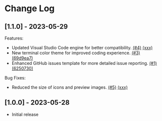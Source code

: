 # Change Log

## [1.1.0] - 2023-05-29

Features:

- Updated Visual Studio Code engine for better compatibility. [(#4)](https://github.com/thisisclickstudio/tonight-vscode-theme/issues/4) [(xxx)]()
- New terminal color theme for improved coding experience. [(#3)](https://github.com/thisisclickstudio/tonight-vscode-theme/issues/3) [(69d9ea7)](https://github.com/thisisclickstudio/tonight-vscode-theme/commit/69d9ea7dcee89c1f16894d89dc024a6667cc263d)
- Enhanced GitHub issues template for more detailed issue reporting. [(#1)](https://github.com/thisisclickstudio/tonight-vscode-theme/issues/1) [(6250730)](https://github.com/thisisclickstudio/tonight-vscode-theme/commit/6250730b1597adacb00de297cc807638f10fa49e)

Bug Fixes:

- Reduced the size of icons and preview images. [(#5)](https://github.com/thisisclickstudio/tonight-vscode-theme/issues/5) [(xxx)]()

## [1.0.0] - 2023-05-28

- Initial release
